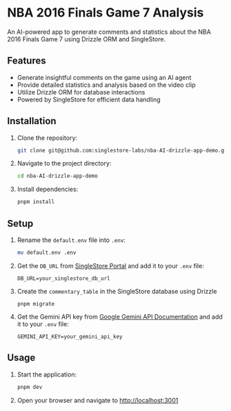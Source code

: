 # NBA 2016 Finals Game 7 Analysis

An AI-powered app to generate comments and statistics about the NBA 2016 Finals Game 7 using Drizzle ORM and SingleStore.

## Features

- Generate insightful comments on the game using an AI agent
- Provide detailed statistics and analysis based on the video clip
- Utilize Drizzle ORM for database interactions
- Powered by SingleStore for efficient data handling

## Installation

1. Clone the repository:

   ```bash
   git clone git@github.com:singlestore-labs/nba-AI-drizzle-app-demo.git
   ```

2. Navigate to the project directory:

   ```bash
   cd nba-AI-drizzle-app-demo
   ```

3. Install dependencies:

   ```bash
   pnpm install
   ```

## Setup

1. Rename the `default.env` file into `.env`:

   ```bash
   mv default.env .env
   ```

2. Get the `DB_URL` from [SingleStore Portal](https://portal.singlestore.com) and add it to your `.env` file:

   ```env
   DB_URL=your_singlestore_db_url
   ```

3. Create the `commentary_table` in the SingleStore database using Drizzle

   ```shell
   pnpm migrate
   ```

4. Get the Gemini API key from [Google Gemini API Documentation](https://ai.google.dev/gemini-api/docs/api-key) and add it to your `.env` file:

   ```env
   GEMINI_API_KEY=your_gemini_api_key
   ```

## Usage

1. Start the application:
   ```bash
   pnpm dev
   ```
2. Open your browser and navigate to [http://localhost:3001](http://localhost:3001)
